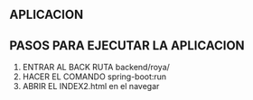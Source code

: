 ## APLICACION ##

## PASOS PARA EJECUTAR LA APLICACION ##
1. ENTRAR AL BACK RUTA backend/roya/
2. HACER EL COMANDO spring-boot:run
3. ABRIR EL INDEX2.html en el navegar
